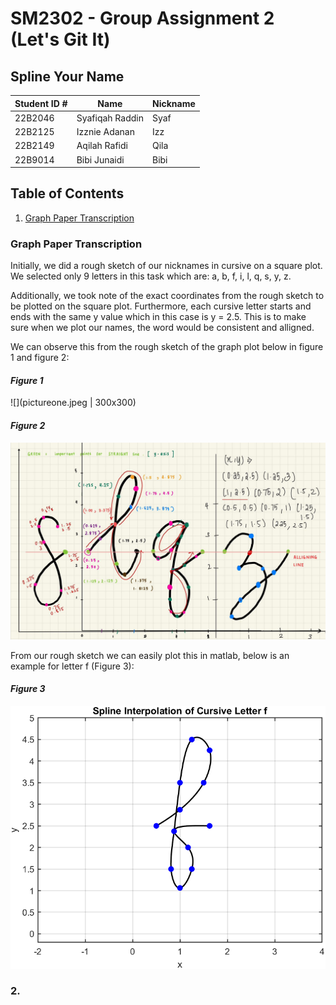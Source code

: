 # SM2302 - Group Assignment 2 (Let's Git It)
## Spline Your Name 


| Student ID \# | Name            | Nickname |
|---------------|-----------------|----------|
| 22B2046       | Syafiqah Raddin | Syaf     |
| 22B2125       | Izznie Adanan   | Izz      |
| 22B2149       | Aqilah Rafidi   | Qila     |  
| 22B9014       | Bibi Junaidi    | Bibi     |

## Table of Contents

1.  [Graph Paper Transcription](#graph-paper-transcription)

### Graph Paper Transcription

Initially, we did a rough sketch of our nicknames in cursive on a square plot. 
We selected only 9 letters in this task which are: a, b, f, i, l, q, s, y, z.

Additionally, we took note of the exact coordinates from the rough sketch to be plotted on the square plot.
Furthermore, each cursive letter starts and ends with the same y value which in this case is y = 2.5. 
This is to make sure when we plot our names, the word would be consistent and alligned.

We can observe this from the rough sketch of the graph plot below in figure 1 and figure 2:

#### *Figure 1*
![](pictureone.jpeg | 300x300)


#### *Figure 2*
![](picturetwo.jpeg)


From our rough sketch we can easily plot this in matlab, 
below is an example for letter f (Figure 3):

#### *Figure 3*
![](untitled1.png)

### 2. 



